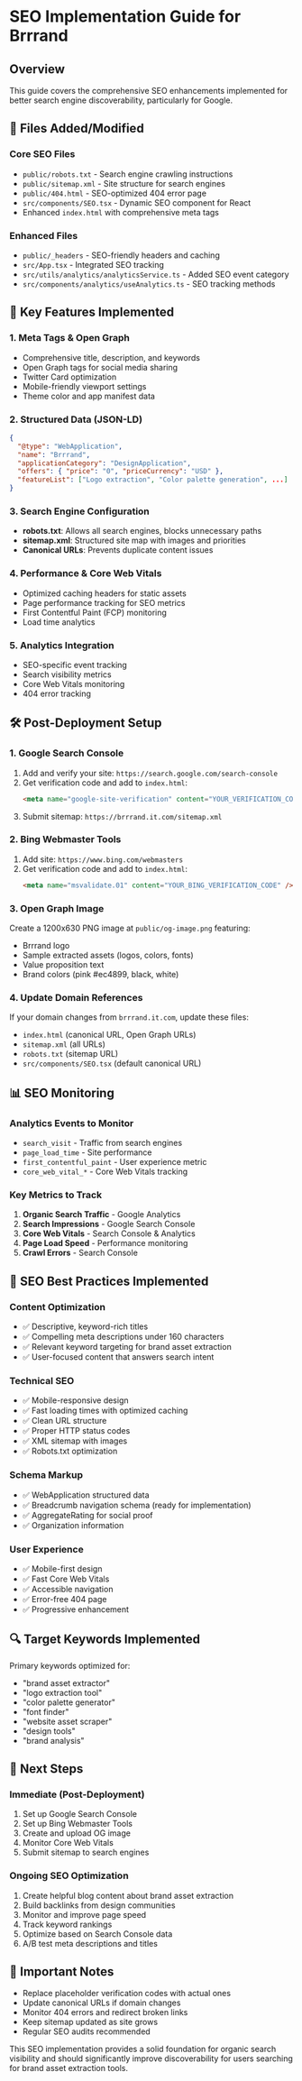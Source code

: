 # SEO Implementation Guide for Brrrand

## Overview
This guide covers the comprehensive SEO enhancements implemented for better search engine discoverability, particularly for Google.

## 📁 Files Added/Modified

### Core SEO Files
- `public/robots.txt` - Search engine crawling instructions
- `public/sitemap.xml` - Site structure for search engines
- `public/404.html` - SEO-optimized 404 error page
- `src/components/SEO.tsx` - Dynamic SEO component for React
- Enhanced `index.html` with comprehensive meta tags

### Enhanced Files
- `public/_headers` - SEO-friendly headers and caching
- `src/App.tsx` - Integrated SEO tracking
- `src/utils/analytics/analyticsService.ts` - Added SEO event category
- `src/components/analytics/useAnalytics.ts` - SEO tracking methods

## 🚀 Key Features Implemented

### 1. Meta Tags & Open Graph
- Comprehensive title, description, and keywords
- Open Graph tags for social media sharing
- Twitter Card optimization
- Mobile-friendly viewport settings
- Theme color and app manifest data

### 2. Structured Data (JSON-LD)
```json
{
  "@type": "WebApplication",
  "name": "Brrrand",
  "applicationCategory": "DesignApplication",
  "offers": { "price": "0", "priceCurrency": "USD" },
  "featureList": ["Logo extraction", "Color palette generation", ...]
}
```

### 3. Search Engine Configuration
- **robots.txt**: Allows all search engines, blocks unnecessary paths
- **sitemap.xml**: Structured site map with images and priorities
- **Canonical URLs**: Prevents duplicate content issues

### 4. Performance & Core Web Vitals
- Optimized caching headers for static assets
- Page performance tracking for SEO metrics
- First Contentful Paint (FCP) monitoring
- Load time analytics

### 5. Analytics Integration
- SEO-specific event tracking
- Search visibility metrics
- Core Web Vitals monitoring
- 404 error tracking

## 🛠️ Post-Deployment Setup

### 1. Google Search Console
1. Add and verify your site: `https://search.google.com/search-console`
2. Get verification code and add to `index.html`:
   ```html
   <meta name="google-site-verification" content="YOUR_VERIFICATION_CODE" />
   ```
3. Submit sitemap: `https://brrrand.it.com/sitemap.xml`

### 2. Bing Webmaster Tools
1. Add site: `https://www.bing.com/webmasters`
2. Get verification code and add to `index.html`:
   ```html
   <meta name="msvalidate.01" content="YOUR_BING_VERIFICATION_CODE" />
   ```

### 3. Open Graph Image
Create a 1200x630 PNG image at `public/og-image.png` featuring:
- Brrrand logo
- Sample extracted assets (logos, colors, fonts)
- Value proposition text
- Brand colors (pink #ec4899, black, white)

### 4. Update Domain References
If your domain changes from `brrrand.it.com`, update these files:
- `index.html` (canonical URL, Open Graph URLs)
- `sitemap.xml` (all URLs)
- `robots.txt` (sitemap URL)
- `src/components/SEO.tsx` (default canonical URL)

## 📊 SEO Monitoring

### Analytics Events to Monitor
- `search_visit` - Traffic from search engines
- `page_load_time` - Site performance
- `first_contentful_paint` - User experience metric
- `core_web_vital_*` - Core Web Vitals tracking

### Key Metrics to Track
1. **Organic Search Traffic** - Google Analytics
2. **Search Impressions** - Google Search Console
3. **Core Web Vitals** - Search Console & Analytics
4. **Page Load Speed** - Performance monitoring
5. **Crawl Errors** - Search Console

## 🎯 SEO Best Practices Implemented

### Content Optimization
- ✅ Descriptive, keyword-rich titles
- ✅ Compelling meta descriptions under 160 characters  
- ✅ Relevant keyword targeting for brand asset extraction
- ✅ User-focused content that answers search intent

### Technical SEO
- ✅ Mobile-responsive design
- ✅ Fast loading times with optimized caching
- ✅ Clean URL structure
- ✅ Proper HTTP status codes
- ✅ XML sitemap with images
- ✅ Robots.txt optimization

### Schema Markup
- ✅ WebApplication structured data
- ✅ Breadcrumb navigation schema (ready for implementation)
- ✅ AggregateRating for social proof
- ✅ Organization information

### User Experience
- ✅ Mobile-first design
- ✅ Fast Core Web Vitals
- ✅ Accessible navigation
- ✅ Error-free 404 page
- ✅ Progressive enhancement

## 🔍 Target Keywords Implemented

Primary keywords optimized for:
- "brand asset extractor"
- "logo extraction tool"
- "color palette generator"
- "font finder"
- "website asset scraper"
- "design tools"
- "brand analysis"

## 📱 Next Steps

### Immediate (Post-Deployment)
1. Set up Google Search Console
2. Set up Bing Webmaster Tools  
3. Create and upload OG image
4. Monitor Core Web Vitals
5. Submit sitemap to search engines

### Ongoing SEO Optimization
1. Create helpful blog content about brand asset extraction
2. Build backlinks from design communities
3. Monitor and improve page speed
4. Track keyword rankings
5. Optimize based on Search Console data
6. A/B test meta descriptions and titles

## 🚨 Important Notes

- Replace placeholder verification codes with actual ones
- Update canonical URLs if domain changes
- Monitor 404 errors and redirect broken links
- Keep sitemap updated as site grows
- Regular SEO audits recommended

This SEO implementation provides a solid foundation for organic search visibility and should significantly improve discoverability for users searching for brand asset extraction tools.

